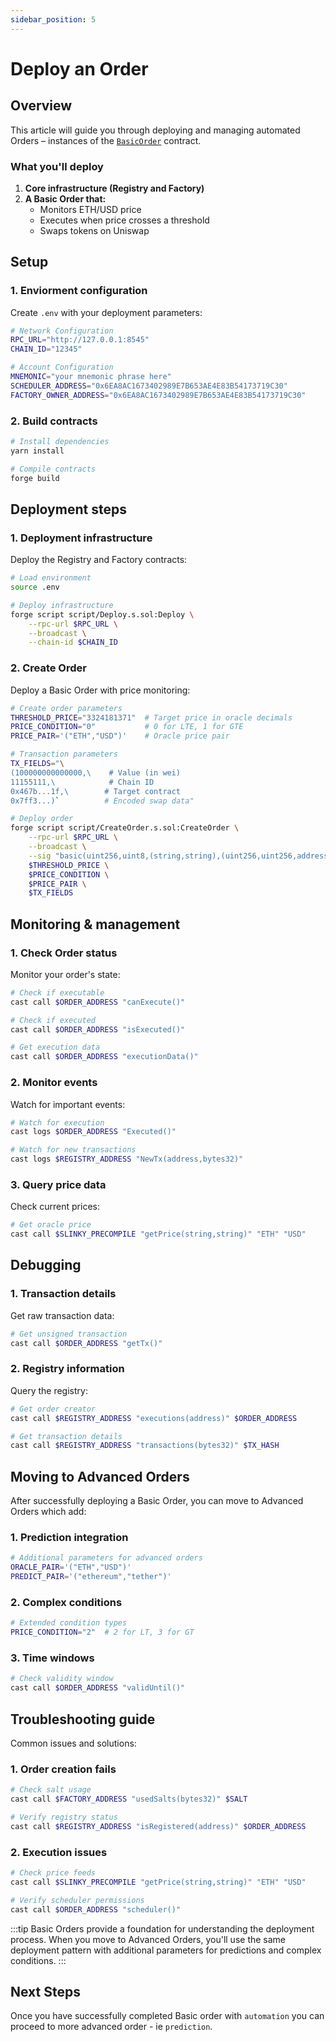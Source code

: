 ```yaml
---
sidebar_position: 5
---
```


# Deploy an Order

## Overview

This article will guide you through deploying and managing automated Orders – instances of the [`BasicOrder`](implement-orders) contract.

### What you'll deploy

1. **Core infrastructure (Registry and Factory)**
2. **A Basic Order that:**
   - Monitors ETH/USD price
   - Executes when price crosses a threshold
   - Swaps tokens on Uniswap

## Setup

### 1. Enviorment configuration

Create `.env` with your deployment parameters:

```bash
# Network Configuration
RPC_URL="http://127.0.0.1:8545"
CHAIN_ID="12345"

# Account Configuration
MNEMONIC="your mnemonic phrase here"
SCHEDULER_ADDRESS="0x6EA8AC1673402989E7B653AE4E83B54173719C30"
FACTORY_OWNER_ADDRESS="0x6EA8AC1673402989E7B653AE4E83B54173719C30"
```

### 2. Build contracts

```bash
# Install dependencies
yarn install

# Compile contracts
forge build   
```

## Deployment steps

### 1. Deployment infrastructure

Deploy the Registry and Factory contracts:

```bash
# Load environment
source .env

# Deploy infrastructure
forge script script/Deploy.s.sol:Deploy \
    --rpc-url $RPC_URL \
    --broadcast \
    --chain-id $CHAIN_ID
```

### 2. Create Order

Deploy a Basic Order with price monitoring:

```bash
# Create order parameters
THRESHOLD_PRICE="3324181371"  # Target price in oracle decimals
PRICE_CONDITION="0"           # 0 for LTE, 1 for GTE
PRICE_PAIR='("ETH","USD")'    # Oracle price pair

# Transaction parameters
TX_FIELDS="\
(100000000000000,\    # Value (in wei)
11155111,\            # Chain ID
0x467b...1f,\        # Target contract
0x7ff3...)`          # Encoded swap data"

# Deploy order
forge script script/CreateOrder.s.sol:CreateOrder \
    --rpc-url $RPC_URL \
    --broadcast \
    --sig "basic(uint256,uint8,(string,string),(uint256,uint256,address,bytes))" \
    $THRESHOLD_PRICE \
    $PRICE_CONDITION \
    $PRICE_PAIR \
    $TX_FIELDS
```

## Monitoring & management

### 1. Check Order status

Monitor your order's state:

```bash
# Check if executable
cast call $ORDER_ADDRESS "canExecute()"

# Check if executed
cast call $ORDER_ADDRESS "isExecuted()"

# Get execution data
cast call $ORDER_ADDRESS "executionData()"
```

### 2. Monitor events

Watch for important events:

```bash
# Watch for execution
cast logs $ORDER_ADDRESS "Executed()"

# Watch for new transactions
cast logs $REGISTRY_ADDRESS "NewTx(address,bytes32)"
```

### 3. Query price data

Check current prices:

```bash
# Get oracle price
cast call $SLINKY_PRECOMPILE "getPrice(string,string)" "ETH" "USD"
```

## Debugging

### 1. Transaction details

Get raw transaction data:

```bash
# Get unsigned transaction
cast call $ORDER_ADDRESS "getTx()"
```

### 2. Registry information

Query the registry:

```bash
# Get order creator
cast call $REGISTRY_ADDRESS "executions(address)" $ORDER_ADDRESS

# Get transaction details
cast call $REGISTRY_ADDRESS "transactions(bytes32)" $TX_HASH
```

## Moving to Advanced Orders

After successfully deploying a Basic Order, you can move to Advanced Orders which add:

### 1. Prediction integration

```bash
# Additional parameters for advanced orders
ORACLE_PAIR='("ETH","USD")'
PREDICT_PAIR='("ethereum","tether")'
```

### 2. Complex conditions

```bash
# Extended condition types
PRICE_CONDITION="2"  # 2 for LT, 3 for GT
```

### 3. Time windows

```bash
# Check validity window
cast call $ORDER_ADDRESS "validUntil()"
```

## Troubleshooting guide

Common issues and solutions:

### 1. Order creation fails

```bash
# Check salt usage
cast call $FACTORY_ADDRESS "usedSalts(bytes32)" $SALT

# Verify registry status
cast call $REGISTRY_ADDRESS "isRegistered(address)" $ORDER_ADDRESS
```

### 2. Execution issues

```bash
# Check price feeds
cast call $SLINKY_PRECOMPILE "getPrice(string,string)" "ETH" "USD"

# Verify scheduler permissions
cast call $ORDER_ADDRESS "scheduler()"
```

:::tip
Basic Orders provide a foundation for understanding the deployment process. When you move to Advanced Orders, you'll use the same deployment pattern with additional parameters for predictions and complex conditions.
:::

## Next Steps

Once you have successfully completed Basic order with `automation` you can proceed to more advanced order - ie `prediction`.
